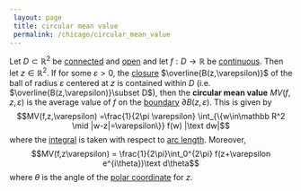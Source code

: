 ```yaml
---
 layout: page
 title: circular mean value
 permalink: /chicago/circular_mean_value
---
```

Let $D\subset\mathbb R^2$ be [connected](https://mathgloss.github.io/MathGloss/chicago/connected) and [open](https://mathgloss.github.io/MathGloss/chicago/open) and let $f:D\to \mathbb R$ be [continuous](https://mathgloss.github.io/MathGloss/chicago/continuous). Then let $z\in\mathbb R^2$. If for some $\varepsilon > 0$, the [closure](https://mathgloss.github.io/MathGloss/chicago/closure) $\overline{B(z,\varepsilon)}$ of the ball of radius $\varepsilon$ centered at $z$ is contained within $D$ (i.e. $\overline{B(z,\varepsilon)}\subset D$), then the **circular mean value** $MV(f,z,\varepsilon)$ is the average value of $f$ on the [boundary](https://mathgloss.github.io/MathGloss/chicago/boundary) $\partial B(z,\varepsilon)$. This is given by $$MV(f,z,\varepsilon) =\frac{1}{2\pi \varepsilon} \int_{\{w\in\mathbb R^2 \mid |w-z|=\varepsilon\}} f(w) |\text dw|$$ where the [integral](https://mathgloss.github.io/MathGloss/chicago/Riemann_integrable) is taken with respect to [arc length](https://mathgloss.github.io/MathGloss/chicago/arc_length). Moreover, $$MV(f,z\varepsilon) = \frac{1}{2\pi}\int_0^{2\pi} f(z+\varepsilon e^{i\theta})\text d\theta$$ where $\theta$ is the angle of the [polar coordinate](https://mathgloss.github.io/MathGloss/chicago/polar_coordinates) for $z$. 

